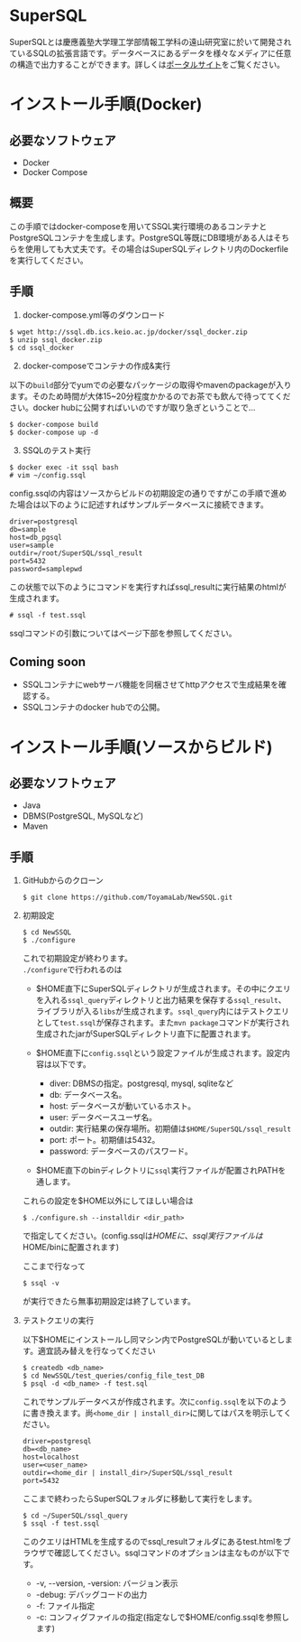 # SuperSQL

SuperSQLとは慶應義塾大学理工学部情報工学科の遠山研究室に於いて開発されているSQLの拡張言語です。データベースにあるデータを様々なメディアに任意の構造で出力することができます。詳しくは[ポータルサイト][1]をご覧ください。

# インストール手順(Docker)

## 必要なソフトウェア
- Docker
- Docker Compose

## 概要
この手順ではdocker-composeを用いてSSQL実行環境のあるコンテナとPostgreSQLコンテナを生成します。PostgreSQL等既にDB環境がある人はそちらを使用しても大丈夫です。その場合はSuperSQLディレクトリ内のDockerfileを実行してください。

## 手順
1. docker-compose.yml等のダウンロード

```
$ wget http://ssql.db.ics.keio.ac.jp/docker/ssql_docker.zip
$ unzip ssql_docker.zip
$ cd ssql_docker
```

2. docker-composeでコンテナの作成&実行

以下の`build`部分でyumでの必要なパッケージの取得やmavenのpackageが入ります。そのため時間が大体15~20分程度かかるのでお茶でも飲んで待っててください。docker hubに公開すればいいのですが取り急ぎということで…
```
$ docker-compose build
$ docker-compose up -d
```

3. SSQLのテスト実行

```
$ docker exec -it ssql bash
# vim ~/config.ssql
```

config.ssqlの内容はソースからビルドの初期設定の通りですがこの手順で進めた場合は以下のように記述すればサンプルデータベースに接続できます。
```
driver=postgresql
db=sample
host=db_pgsql
user=sample
outdir=/root/SuperSQL/ssql_result
port=5432
password=samplepwd
```
この状態で以下のようにコマンドを実行すればssql_resultに実行結果のhtmlが生成されます。
```
# ssql -f test.ssql
```
ssqlコマンドの引数についてはページ下部を参照してください。


## Coming soon
- SSQLコンテナにwebサーバ機能を同梱させてhttpアクセスで生成結果を確認する。
- SSQLコンテナのdocker hubでの公開。


# インストール手順(ソースからビルド)

## 必要なソフトウェア
- Java
- DBMS(PostgreSQL, MySQLなど)
- Maven

## 手順
1. GitHubからのクローン

    `$ git clone https://github.com/ToyamaLab/NewSSQL.git`

2. 初期設定

    ```
    $ cd NewSSQL
    $ ./configure
    ```
    これで初期設定が終わります。\
    `./configure`で行われるのは
    - $HOME直下にSuperSQLディレクトリが生成されます。その中にクエリを入れる`ssql_query`ディレクトリと出力結果を保存する`ssql_result`、ライブラリが入る`libs`が生成されます。`ssql_query`内にはテストクエリとして`test.ssql`が保存されます。また`mvn package`コマンドが実行され生成されたjarがSuperSQLディレクトリ直下に配置されます。
    - $HOME直下に`config.ssql`という設定ファイルが生成されます。設定内容は以下です。
        
        - diver: DBMSの指定。postgresql, mysql, sqliteなど 
        - db: データベース名。
        - host: データベースが動いているホスト。
        - user: データベースユーザ名。
        - outdir: 実行結果の保存場所。初期値は`$HOME/SuperSQL/ssql_result`
        - port: ポート。初期値は5432。
        - password: データベースのパスワード。

    - $HOME直下のbinディレクトリに`ssql`実行ファイルが配置されPATHを通します。

    これらの設定を$HOME以外にしてほしい場合は
    
    `$ ./configure.sh --installdir <dir_path>`
    
    で指定してください。(config.ssqlは$HOMEに、ssql実行ファイルは$HOME/binに配置されます)

    ここまで行なって
    
    `$ ssql -v`

    が実行できたら無事初期設定は終了しています。

3. テストクエリの実行
    
    以下$HOMEにインストールし同マシン内でPostgreSQLが動いているとします。適宜読み替えを行なってください
    ```
    $ createdb <db_name>
    $ cd NewSSQL/test_queries/config_file_test_DB
    $ psql -d <db_name> -f test.sql
    ```

    これでサンプルデータベスが作成されます。次に`config.ssql`を以下のように書き換えます。尚`<home_dir | install_dir>`に関してはパスを明示してください。
    ```
    driver=postgresql
    db=<db_name>
    host=localhost
    user=<user_name>
    outdir=<home_dir | install_dir>/SuperSQL/ssql_result
    port=5432
    ```
    ここまで終わったらSuperSQLフォルダに移動して実行をします。
    ```
    $ cd ~/SuperSQL/ssql_query
    $ ssql -f test.ssql
    ```
    このクエリはHTMLを生成するのでssql_resultフォルダにあるtest.htmlをブラウザで確認してください。ssqlコマンドのオプションは主なものが以下です。

    - -v, --version, -version: バージョン表示
    - -debug: デバッグコードの出力
    - -f: ファイル指定
    - -c: コンフィグファイルの指定(指定なしで$HOME/config.ssqlを参照します)



[1]:http://ssql.db.ics.keio.ac.jp/
